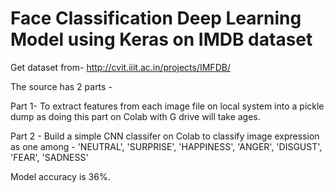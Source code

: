 # Face Classification Deep Learning Model using Keras on IMDB dataset 

Get dataset from- http://cvit.iiit.ac.in/projects/IMFDB/

The source has 2 parts - 

Part 1- To extract features from each image file on local system into a pickle dump as doing this part on Colab with G drive will take ages.

Part 2 - Build a simple CNN classifer on Colab to classify image expression as one among - 'NEUTRAL', 'SURPRISE', 'HAPPINESS', 'ANGER', 'DISGUST', 'FEAR', 'SADNESS'

Model accuracy is 36%.

